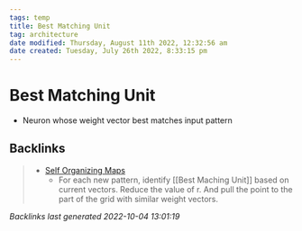 ```yaml
---
tags: temp
title: Best Matching Unit
tag: architecture
date modified: Thursday, August 11th 2022, 12:32:56 am
date created: Tuesday, July 26th 2022, 8:33:15 pm
---
```


# Best Matching Unit
- Neuron whose weight vector best matches input pattern

## Backlinks

> - [Self Organizing Maps](SOMs.md)
>   - For each new pattern, identify [[Best Maching Unit]] based on current vectors. Reduce the value of r. And pull the point to the part of the grid with similar weight vectors.

_Backlinks last generated 2022-10-04 13:01:19_
